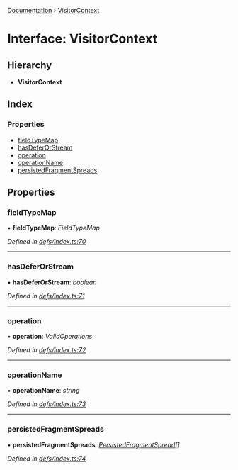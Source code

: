 [Documentation](../README.md) › [VisitorContext](visitorcontext.md)

# Interface: VisitorContext

## Hierarchy

* **VisitorContext**

## Index

### Properties

* [fieldTypeMap](visitorcontext.md#fieldtypemap)
* [hasDeferOrStream](visitorcontext.md#hasdeferorstream)
* [operation](visitorcontext.md#operation)
* [operationName](visitorcontext.md#operationname)
* [persistedFragmentSpreads](visitorcontext.md#persistedfragmentspreads)

## Properties

###  fieldTypeMap

• **fieldTypeMap**: *FieldTypeMap*

*Defined in [defs/index.ts:70](https://github.com/badbatch/graphql-box/blob/72586b55/packages/request-parser/src/defs/index.ts#L70)*

___

###  hasDeferOrStream

• **hasDeferOrStream**: *boolean*

*Defined in [defs/index.ts:71](https://github.com/badbatch/graphql-box/blob/72586b55/packages/request-parser/src/defs/index.ts#L71)*

___

###  operation

• **operation**: *ValidOperations*

*Defined in [defs/index.ts:72](https://github.com/badbatch/graphql-box/blob/72586b55/packages/request-parser/src/defs/index.ts#L72)*

___

###  operationName

• **operationName**: *string*

*Defined in [defs/index.ts:73](https://github.com/badbatch/graphql-box/blob/72586b55/packages/request-parser/src/defs/index.ts#L73)*

___

###  persistedFragmentSpreads

• **persistedFragmentSpreads**: *[PersistedFragmentSpread](../README.md#persistedfragmentspread)[]*

*Defined in [defs/index.ts:74](https://github.com/badbatch/graphql-box/blob/72586b55/packages/request-parser/src/defs/index.ts#L74)*
